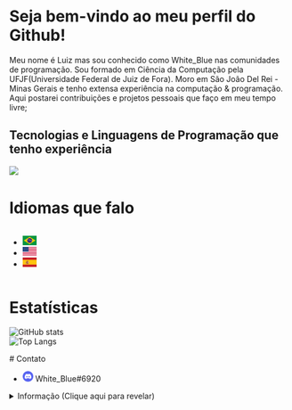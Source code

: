 # Seja bem-vindo ao meu perfil do Github!
<p>Meu nome é Luiz mas sou conhecido como White_Blue nas comunidades de programação. Sou formado em Ciência da Computação pela UFJF&#40;Universidade Federal de Juiz de Fora&#41;&#46; Moro em São João Del Rei - Minas Gerais e tenho extensa experiência na computação &amp; programação. Aqui postarei contribuições e projetos pessoais que faço em meu tempo livre;
</p>

## Tecnologias e Linguagens de Programação que tenho experiência
[![](https://skillicons.dev/icons?i=aws,gcp,azure,react,vue,flutter,php,c,cpp,bootstrap,express,flask,java,js,ts,jquery,kotlin,laravel,nextjs,nodejs,nuxtjs,raspberrypi,ruby,sass,rust,tailwind,vscode,lua,cs,html,css,svelte,angular,arduino,go,babel,bash,dart,django,docker,dotnet,eclipse,firebase,git,fortran,linux,vite,sqlite,scala,swift,vim,r,vala,solidjs,supabase,styledcomponents,redux,regex,rails,nginx)](https://skillicons.dev)

# Idiomas que falo
<div style="display:inline-flex;">
<ul>
<li> <img src="./assets/br-flag.webp" width="25"></li>
<li> <img src="./assets/usa-flag.webp" width="25"></li>
<li> <img src="./assets/es-flag.webp" width="25"></li>
</ul>
</div>

# Estatísticas
![GitHub stats](https://github-readme-stats.vercel.app/api?username=White-Blue1&show_icons=true&theme=dark)<br>
![Top Langs](https://github-readme-stats.vercel.app/api/top-langs/?username=White-Blue1&theme=dark&layout=pie)<br>
<div>
# Contato
<ul>
  <li><img src="./assets/assets/discord.png" width="19"> <span>White_Blue#6920</span></li>
</ul>
<details>
<summary style="user-select:none;">Informação (Clique aqui para revelar)</summary>
<p>Posso demorar um pouco para responder no Discord. Se eu acabar não te respondendo, é por que eu mal uso o Discord.</p>
</details>
</div>
